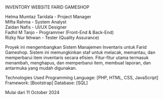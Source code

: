 INVENTORY WEBSITE FARID GAMESHOP

Helma Mumtaz Taridala - Project Manager  
Mifta Rahma - System Analyst  
Zaidan Nafis - UI/UX Designer  
Fadhil M Tanjo - Programmer (Front-End & Back-End)  
Rizky Nur Ikhwan - Tester (Quality Assurance)

Proyek ini mengembangkan Sistem Manajemen Inventaris untuk Farid Gameshop. Sistem ini memungkinkan staf untuk melacak, memantau, dan memperbarui item inventaris secara efisien. Fitur-fitur utama termasuk menambah, menghapus, dan memperbarui item, membuat laporan, dan antarmuka yang mudah digunakan.

Technologies Used Programming Language: [PHP, HTML, CSS, JavaScript] 
Framework: [Bootstrap] Database: [SQL]

Mulai dari 11 October 2024
